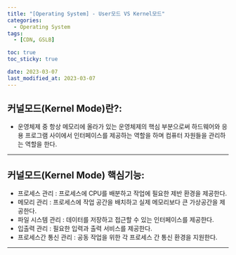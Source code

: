 ```yaml
---
title: "[Operating System] - User모드 VS Kernel모드"
categories:
  - Operating System
tags:
  - [CDN, GSLB]

toc: true
toc_sticky: true

date: 2023-03-07
last_modified_at: 2023-03-07
---
```


## 커널모드(Kernel Mode)란?:
- 운영체제 중 항상 메모리에 올라가 있는 운영체제의 핵심 부분으로써 하드웨어와 응용 프로그램 사이에서 인터페이스를 제공하는 역할을 하며 컴퓨터 자원들을 관리하는 역할을 한다.

* * *

## 커널모드(Kernel Mode) 핵심기능:
- 프로세스 관리 : 프로세스에 CPU를 배분하고 작업에 필요한 제반 환경을 제공한다.
- 메모리 관리 : 프로세스에 작업 공간을 배치하고 실제 메모리보다 큰 가상공간을 제공한다.
- 파일 시스템 관리 : 데이터를 저장하고 접근할 수 있는 인터페이스를 제공한다.
- 입출력 관리 : 필요한 입력과 출력 서비스를 제공한다.
- 프로세스간 통신 관리 : 공동 작업을 위한 각 프로세스 간 통신 환경을 지원한다.

* * *
